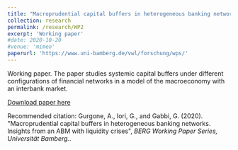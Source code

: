 ```yaml
---
title: "Macroprudential capital buffers in heterogeneous banking networks. Insights from an ABM with liquidity crises"
collection: research
permalink: /research/WP2
excerpt: 'Working paper'
#date: 2020-10-20
#venue: 'mimeo'
paperurl: 'https://www.uni-bamberg.de/vwl/forschung/wps/'
---
```


Working paper.
The paper studies systemic capital buffers under different configurations of financial networks in a model of the macroeconomy with an interbank market.

[Download paper here](http://agurgone.github.io/files/BERG_164.pdf)

Recommended citation: Gurgone, A., Iori, G., and Gabbi, G. (2020). "Macroprudential capital buffers in heterogeneous banking
networks. Insights from an ABM with liquidity crises", <i>BERG Working Paper Series, Universität Bamberg.</i>.
